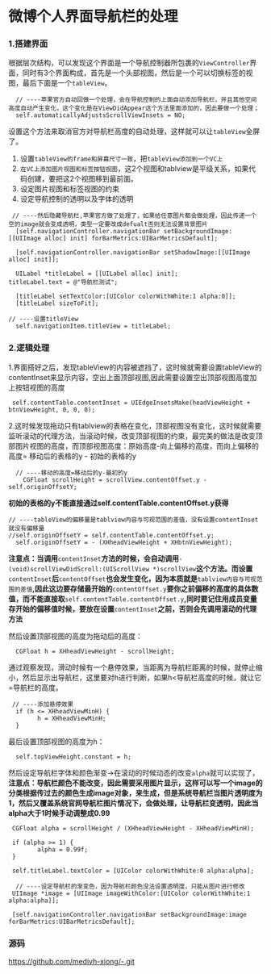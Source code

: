 # 微博个人界面导航栏的处理

### 1.搭建界面

根据层次结构，可以发现这个界面是一个导航控制器所包裹的`ViewController`界面，同时有3个界面构成，首先是一个头部视图，然后是一个可以切换标签的视图，最后下面是一个`tableView`。

```obj-c
  // ----苹果官方自动回做一个处理，会在导航控制的上面自动添加导航栏，并且其他空间高度自动产生变化，这个变化是在ViewDidAppear这个方法里面添加的，因此要做一个处理；
  self.automaticallyAdjustsScrollViewInsets = NO;
```

设置这个方法来取消官方对导航栏高度的自动处理，这样就可以让`tableView`全屏了。
1. 设置`tableView的frame和屏幕尺寸一致`，把`tableView添加到一个VC上`
2. `在VC上添加图片视图和标签按钮视图`，这2个视图和tablview是平级关系，如果代码创建，要把这2个视图移到最前面。
3. 设定图片视图和标签视图的约束
4. 设定导航控制的透明以及字体的透明

```obj-c
 // ----然后隐藏导航栏,苹果官方做了处理了，如果给任意图片都会做处理，因此传递一个空的image就会变成透明，类型一定要改成defualt否则无法设置背景图片
  [self.navigationController.navigationBar setBackgroundImage:[[UIImage alloc] init] forBarMetrics:UIBarMetricsDefault];

  [self.navigationController.navigationBar setShadowImage:[[UIImage alloc] init]];

  UILabel *titleLabel = [[UILabel alloc] init];
titleLabel.text = @"导航栏测试";

  [titleLabel setTextColor:[UIColor colorWithWhite:1 alpha:0]];
  [titleLabel sizeToFit];

// ----设置titleView
  self.navigationItem.titleView = titleLabel;
```

### 2.逻辑处理

1.界面搭好之后，发现tableView的内容被遮挡了，这时候就需要设置tableView的contentInset来显示内容，空出上面顶部视图,因此需要设置空出顶部视图高度加上按钮视图的高度

```obj-c
 self.contentTable.contentInset = UIEdgeInsetsMake(headViewHeight + btnViewHeight, 0, 0, 0);
```

2.这时候发现拖动只有tablview的表格在变化，顶部视图没有变化，这时候就需要监听滚动的代理方法，当滚动时候，改变顶部视图的约束，最完美的做法是改变顶部图片视图的高度，而顶部视图高度：原始高度-向上偏移的高度，而向上偏移的高度= 移动后的表格的y - 初始的表格的y

```obj-c
  // ----移动的高度=移动后的y-最初的y
    CGFloat scrollHeight = scrollView.contentOffset.y - self.originOffsetY;
```

**初始的表格的y不能直接通过self.contentTable.contentOffset.y获得**

```obj-c
// ----tableView的偏移量是tablview内容与可视范围的差值，没有设置contentInset就没有偏移量
//self.originOffsetY = self.contentTable.contentOffset.y;
  self.originOffsetY = - (XHheadViewHeight + XHbtnViewHeight);
```

**注意点：当调用**`contentInset`**方法的时候，会自动调用**`-(void)scrollViewDidScroll:(UIScrollView *)scrollView`**这个方法。而设置**`contentInset`**后**`contentOffset`**也会发生变化，因为本质就是**`tablview内容与可视范围的差值`**,因此这边要存储最开始的**`contentOffset.y`**要你之前偏移的高度的具体数值，而不能直接取**`self.contentTable.contentOffset.y`**,同时要记住用成员变量存开始的偏移值时候，要放在设置**`contentInset`**之前，否则会先调用滚动的代理方法**

然后设置顶部视图的高度为拖动后的高度：

```obj-c
  CGFloat h = XHheadViewHeight - scrollHeight;
```

通过观察发现，滑动时候有一个悬停效果，当距离为导航栏距离的时候，就停止缩小，然后显示出导航栏，这里要对h进行判断，如果h&lt;导航栏高度的时候，就让它=导航栏的高度。

```obj-c
 // ----添加悬停效果
  if (h <= XHheadViewMinH) {
        h = XHheadViewMinH;
  }
```

最后设置顶部视图的高度为h：

```obj-c
  self.topViewHeight.constant = h;
```

然后设定导航栏字体和颜色渐变-&gt;在滚动的时候动态的改变`alpha`就可以实现了，**注意点：导航栏颜色不能改变，因此需要采用图片显示，这样可以写一个image的分类根据传过去的颜色生成image对象，来生成，但是系统导航栏当图片透明度为1，然后又覆盖系统官网导航栏图片情况下，会做处理，让导航栏变透明，因此当alpha大于1时候手动调整成0.99**

```obj-c
 CGFloat alpha = scrollHeight / (XHheadViewHeight - XHheadViewMinH);

 if (alpha >= 1) {
        alpha = 0.99f;
 }

 self.titleLabel.textColor = [UIColor colorWithWhite:0 alpha:alpha];

  // ----设定导航栏的渐变色，因为导航栏颜色没法设置透明度，只能从图片进行修改
 UIImage *image = [UIImage imageWithColor:[UIColor colorWithWhite:1 alpha:alpha]];

 [self.navigationController.navigationBar setBackgroundImage:image forBarMetrics:UIBarMetricsDefault];
```

### 源码

[https:\/\/github.com\/medivh-xiong\/-.git](https://github.com/medivh-xiong/-.git)

